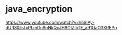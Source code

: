 # java_encryption

https://www.youtube.com/watch?v=Vo9iAy-dUR8&list=PLmOn9nNkQxJH8OIZlbTE_a91OaO3XREPp

